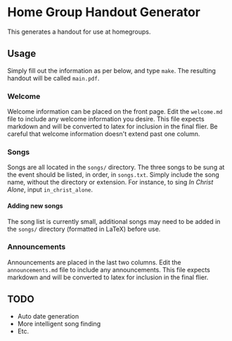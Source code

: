 # Home Group Handout Generator

This generates a handout for use at homegroups.

## Usage
Simply fill out the information as per below, and type `make`.
The resulting handout will be called `main.pdf`.

### Welcome
Welcome information can be placed on the front page.
Edit the `welcome.md` file to include any welcome information you desire.
This file expects markdown and will be converted to latex for inclusion in the final flier.
Be careful that welcome information doesn't extend past one column.

### Songs
Songs are all located in the `songs/` directory.
The three songs to be sung at the event should be listed, in order, in `songs.txt`.
Simply include the song name, without the directory or extension.
For instance, to sing *In Christ Alone*, input `in_christ_alone`.

#### Adding new songs
The song list is currently small, additional songs may need to be added in the `songs/` directory (formatted in LaTeX) before use.

### Announcements
Announcements are placed in the last two columns.
Edit the `announcements.md` file to include any announcements.
This file expects markdown and will be converted to latex for inclusion in the final flier.

## TODO
 - Auto date generation
 - More intelligent song finding
 - Etc.
